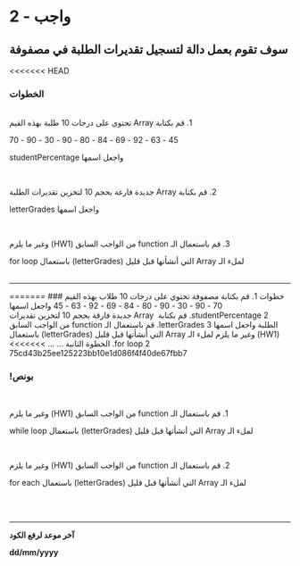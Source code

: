 
# واجب  - 2
## سوف تقوم بعمل دالة لتسجيل تقديرات الطلبة في مصفوفة
<<<<<<< HEAD
### الخطوات 

<br>
&#x202b; 1. قم بكتابة Array تحتوي على درجات 10 طلبة بهذه القيم

&#x202b; 45 - 63 - 92 - 69 - 84 - 80 - 90 - 30 - 90 - 70 

&#x202b; واجعل اسمها studentPercentage

<br>

&#x202b; 2. قم بكتابة Array جديدة فارغة بحجم 10 لتخزين تقديرات الطلبة

&#x202b; واجعل اسمها letterGrades

<br>

&#x202b; 3. قم باستعمال الـ function من الواجب السابق (HW1) وغير ما يلزم

&#x202b; لملء الـ Array  التي أنشأتها قبل قليل (letterGrades) باستعمال for loop
<br>
<br>
<hr>
=======
### خطوات 
1. قم بكتابة مصفوفة تحتوي على درجات 10 طلاب بهذه القيم
70 - 90 - 30 - 90 - 80 - 84 - 69 - 92 - 63 - 45
واجعل اسمها&#x202b; studentPercentage
2. قم بكتابة &#x202b; Array جديدة فارقة بحجم 10 لتخزين تقديرات الطلبة واجعل اسمها&#x202b; letterGrades
3. قم باستعمال الـ &#x202b;function من الواجب السابق&#x202b; (HW1) وغير ما يلزم لملء الـ &#x202b;Array  التي أنشأتها قبل قليل &#x202b;(letterGrades) باستعمال &#x202b;for loop
2. الخطوة الثانية
...
...
>>>>>>> 75cd43b25ee125223bb10e1d086f4f40de67fbb7

### !بونص 

<br>

&#x202b; 1. قم باستعمال الـ function من الواجب السابق (HW1) وغير ما يلزم

&#x202b; لملء الـ Array  التي أنشأتها قبل قليل (letterGrades) باستعمال while loop

<br>

&#x202b; 2. قم باستعمال الـ function من الواجب السابق (HW1) وغير ما يلزم

&#x202b; لملء الـ Array  التي أنشأتها قبل قليل (letterGrades) باستعمال for each

<br>
<br>
<hr>
<b>آخر موعد لرفع الكود

&#x202b; dd/mm/yyyy

